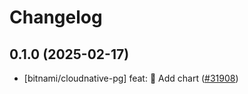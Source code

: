 # Changelog

## 0.1.0 (2025-02-17)

* [bitnami/cloudnative-pg] feat: :tada: Add chart ([#31908](https://github.com/bitnami/charts/pull/31908))
